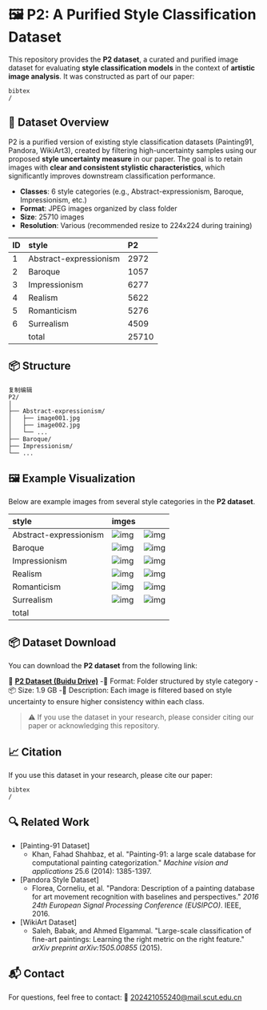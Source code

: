 # 🖼️ P2: A Purified Style Classification Dataset

This repository provides the **P2 dataset**, a curated and purified image dataset for evaluating **style classification models** in the context of **artistic image analysis**. It was constructed as part of our paper:

```
bibtex
/
```



## 📁 Dataset Overview

P2 is a purified version of existing style classification datasets (Painting91, Pandora, WikiArt3), created by filtering high-uncertainty samples using our proposed **style uncertainty measure** in our paper. The goal is to retain images with **clear and consistent stylistic characteristics**, which significantly improves downstream classification performance.

- **Classes**: 6 style categories (e.g., Abstract-expressionism, Baroque, Impressionism, etc.)
- **Format**: JPEG images organized by class folder
- **Size**: 25710 images
- **Resolution**: Various (recommended resize to 224x224 during training)

| ID   | style                  | P2    |
| :--- | :--------------------- | :---- |
| 1    | Abstract-expressionism | 2972  |
| 2    | Baroque                | 1057  |
| 3    | Impressionism          | 6277  |
| 4    | Realism                | 5622  |
| 5    | Romanticism            | 5276  |
| 6    | Surrealism             | 4509  |
|      | total                  | 25710 |



## 📦 Structure

```
复制编辑
P2/
│
├── Abstract-expressionism/
│   ├── image001.jpg
│   ├── image002.jpg
│   └── ...
├── Baroque/
├── Impressionism/
└── ...
```



## 🖼️ Example Visualization

Below are example images from several style categories in the **P2 dataset**. 

| **style**              | **imges**                                                    |                                                              |
| :--------------------- | :----------------------------------------------------------- | ------------------------------------------------------------ |
| Abstract-expressionism | ![img](https://rcnc6338zx5i.feishu.cn/space/api/box/stream/download/asynccode/?code=MzNkMDk1OTgwMTUyYThkMmI4Njg1MDUzOTkxYzcwNDlfVlY0RGdkZmRWbVpXNHVXM1BkWEhmYUk5THNwNGpCeldfVG9rZW46TzNJVmJObHp3b0diNGp4YXlVaGNZMW1JbkhjXzE3NTI0NzQ2NDY6MTc1MjQ3ODI0Nl9WNA) | ![img](https://rcnc6338zx5i.feishu.cn/space/api/box/stream/download/asynccode/?code=Nzc1YjY2NGFhYmExN2M1YmViZWQ5MTY5MjEwMDcxMTFfcWlSSklCZDlEUEJINjR1WklWUGNBVEoxNWpYNzFVcHdfVG9rZW46SnlLZ2JCcWx3b1VxY3N4UHFISmM3aUZybm9mXzE3NTI0NzQ2NDY6MTc1MjQ3ODI0Nl9WNA) |
| Baroque                | ![img](https://rcnc6338zx5i.feishu.cn/space/api/box/stream/download/asynccode/?code=OTNjYjk2ZWM0NjkxZTY4NDNjNzNlMWY5NzRlZmMxODNfTGxpdGFhTkNHOGhqY2RHQjZoUnlmaTVzMm9VUmMzQnpfVG9rZW46RUhUVmJ2OThIbzlZUXZ4aHJHNGNEalVibjFnXzE3NTI0NzQ2NDY6MTc1MjQ3ODI0Nl9WNA) | ![img](https://rcnc6338zx5i.feishu.cn/space/api/box/stream/download/asynccode/?code=ZGUwNTU4NjZlZTEyYWQ5Mjc2NjgyOGNjNzc0MWNhZWRfdjNxbkRHWE9ISXAxa2VINUc4amVZaUNIcVVNSHA2UzVfVG9rZW46WXgwTWJPMmcwb0ZuVmR4dkxSQmNMR3pYbjVjXzE3NTI0NzQ2NDY6MTc1MjQ3ODI0Nl9WNA) |
| Impressionism          | ![img](https://rcnc6338zx5i.feishu.cn/space/api/box/stream/download/asynccode/?code=NWZhYjA1M2IxMDc0MzBiY2EzMTljZWY2NGZiMjFmOGJfUEtXSnpsWVNOZVRaUHBnMVh4ZTIydzBpcWZNVzlwbWFfVG9rZW46WjRkVmJ1QnYwb3NPc0F4SEhvdmNhMld4bk0wXzE3NTI0NzQ2NDY6MTc1MjQ3ODI0Nl9WNA) | ![img](https://rcnc6338zx5i.feishu.cn/space/api/box/stream/download/asynccode/?code=Y2U4Y2VlMjY5YzNhNDJlOTM2YzkyNzhmNTI2OTZhOTVfWWpNVkxKdHFpV3BJMjZCWGxyZGtqSVlIM3dhRURWMnZfVG9rZW46WDQzRGJEcjhab3A3aVp4VjJCTGMwZ1dlbkNmXzE3NTI0NzQ2NDY6MTc1MjQ3ODI0Nl9WNA) |
| Realism                | ![img](https://rcnc6338zx5i.feishu.cn/space/api/box/stream/download/asynccode/?code=MTM2NDE0NjJiM2E4YWFkNjMzZThhOGFmYTRlYmQ2ODZfcUhHQ2R3Yzg0YVRRTlZndVdzSzRRTlRpaTdOeXNJWDlfVG9rZW46R3ZpWWJTcmtEb1BxV1l4aTBjNWNlUVhvbnZjXzE3NTI0NzQ2NDY6MTc1MjQ3ODI0Nl9WNA) | ![img](https://rcnc6338zx5i.feishu.cn/space/api/box/stream/download/asynccode/?code=OTNmNWE4NmY2OTFhZTE0ZjhiNmY4Mzg1ODNkZjJlY2NfSU1JejhGbkRGYW5xa1NsSE9ka0R4dEc4QVNsc3JhOEpfVG9rZW46VUtrQ2JKWFRtb1ROUFN4YlY0SGNVQkJmblZmXzE3NTI0NzQ2NDY6MTc1MjQ3ODI0Nl9WNA) |
| Romanticism            | ![img](https://rcnc6338zx5i.feishu.cn/space/api/box/stream/download/asynccode/?code=NzIzNWYxNmI4YjMxYzQ0NjIxMGJjNjMzNzM1MjliNDJfUVk3NHZaZHFSOHZaMFdQS3N0cFp3QWJLeGdHUjBYQWZfVG9rZW46T25UNGJGTFVub1dma2x4YjBObmNsN1VQbkhjXzE3NTI0NzQ2NDY6MTc1MjQ3ODI0Nl9WNA) | ![img](https://rcnc6338zx5i.feishu.cn/space/api/box/stream/download/asynccode/?code=NTRiNzU5MDAxMjE5NmZkMGM3NTc0NjJjZjdkMWNlZTVfd3pDMUt1WWI4dEloU05tVGJPWHpZcWJ4VFY5RFBnVG1fVG9rZW46UmxMQmJBRlBIb0ZnUFd4bGdVNmM4Tm9CbjFkXzE3NTI0NzQ2NDY6MTc1MjQ3ODI0Nl9WNA) |
| Surrealism             | ![img](https://rcnc6338zx5i.feishu.cn/space/api/box/stream/download/asynccode/?code=YmE3MjlkYzEyNjgxZTQ5MGU1NWQ0OTZjYWI1MWZmNGVfaWVlZzI2cDZyQldNaElnMjBlTU9OcUtiNWUzS29RSkdfVG9rZW46WGVUcmI2eFRvb1JyU3R4bTRVMWNKMU1abk1kXzE3NTI0NzQ2NDY6MTc1MjQ3ODI0Nl9WNA) | ![img](https://rcnc6338zx5i.feishu.cn/space/api/box/stream/download/asynccode/?code=NzEwNWZiMWVmZWNmY2Q5YzQ0MTZmNjliZmI3YTAyZmRfZnNYODdyQ3RtZmxORVpsY2JMaThraTJPYjZuZUlYYkxfVG9rZW46UG11NGJXdUMwb2twVFd4QUVFOGNmczIzbkZrXzE3NTI0NzQ2NDY6MTc1MjQ3ODI0Nl9WNA) |
| total                  |                                                              |                                                              |



## 📦 Dataset Download

You can download the **P2 dataset** from the following link:

🔗 **[P2 Dataset (Buidu Drive)](https://link-here.com)**
 -📁 Format: Folder structured by style category
 -📦 Size: 1.9 GB
 -📝 Description: Each image is filtered based on style uncertainty to ensure higher consistency within each class.

> ⚠️ If you use the dataset in your research, please consider citing our paper or acknowledging this repository.



## 📈 Citation

If you use this dataset in your research, please cite our paper:

```
bibtex
/
```



## 🔍 Related Work

- [Painting-91 Dataset]
  - Khan, Fahad Shahbaz, et al. "Painting-91: a large scale database for computational painting categorization." *Machine vision and applications* 25.6 (2014): 1385-1397.
- [Pandora Style Dataset]
  - Florea, Corneliu, et al. "Pandora: Description of a painting database for art movement recognition with baselines and perspectives." *2016 24th European Signal Processing Conference (EUSIPCO)*. IEEE, 2016.
- [WikiArt Dataset]
  - Saleh, Babak, and Ahmed Elgammal. "Large-scale classification of fine-art paintings: Learning the right metric on the right feature." *arXiv preprint arXiv:1505.00855* (2015).



## 📬 Contact

For questions, feel free to contact:
 📧 202421055240@mail.scut.edu.cn
